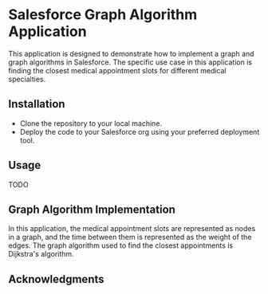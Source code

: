 # Salesforce Graph Algorithm Application
This application is designed to demonstrate how to implement a graph and graph algorithms in Salesforce. The specific use case in this application is finding the closest medical appointment slots for different medical specialties.

## Installation
- Clone the repository to your local machine.
- Deploy the code to your Salesforce org using your preferred deployment tool.

## Usage
TODO

## Graph Algorithm Implementation

In this application, the medical appointment slots are represented as nodes in a graph, and the time between them is represented as the weight of the edges. The graph algorithm used to find the closest appointments is Dijkstra's algorithm.


## Acknowledgments

